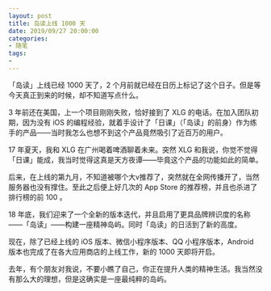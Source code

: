```yaml
---
layout: post
title: 岛读上线 1000 天
date: 2019/09/27 20:00:00
categories:
- 随笔
tags:
-
---
```


「岛读」上线已经 1000 天了，2 个月前就已经在日历上标记了这个日子。但是等今天真正到来的时候，却不知道写点什么。

3 年前还在美国，上一个项目刚刚失败，恰好接到了 XLG 的电话。在加入团队初期，因为没有 iOS 的编程经验，就着手设计了「日课」（「岛读」的前身）作为练手的产品——当时我怎么也想不到这个产品竟然吸引了近百万的用户。

17 年夏天，我和 XLG 在广州喝着啤酒聊着未来。突然 XLG 和我说，你觉不觉得「日课」能成，我当时觉得这真是天方夜谭——毕竟这个产品的功能如此的简单。

后来，在上线的第九月，不知道被哪个大v推荐了，突然就在全网传播开了，当然服务器也没有撑住。至此之后便上好几次的 App Store 的推荐榜，并且也杀进了排行榜的前 100 。

18 年底，我们迎来了一个全新的版本迭代，并且启用了更具品牌辨识度的名称——「岛读」——构建一座精神岛屿。同时「岛读」的日活到了新的高度。

现在，除了已经上线的 iOS 版本、微信小程序版本、QQ 小程序版本，Android 版本也完成了在各大应用商店的上线工作，新的 1000 天即将开启。



去年，有个朋友对我说，不要小瞧了自己，你正在提升人类的精神生活。我当然没有那么大的理想，但是这确实是一座最纯粹的岛屿。

<!-- ![](http://pics.naaln.com/blog/2019-09-29-031623.png-basicBlog) -->